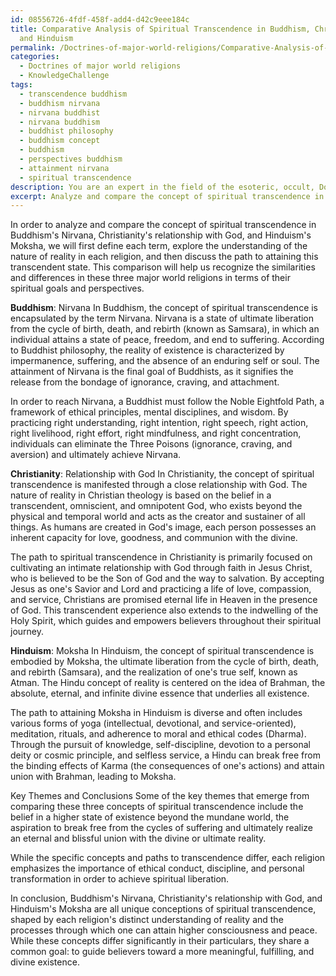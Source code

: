 ```yaml
---
id: 08556726-4fdf-458f-add4-d42c9eee184c
title: Comparative Analysis of Spiritual Transcendence in Buddhism, Christianity,
  and Hinduism
permalink: /Doctrines-of-major-world-religions/Comparative-Analysis-of-Spiritual-Transcendence-in-Buddhism-Christianity-and-Hinduism/
categories:
  - Doctrines of major world religions
  - KnowledgeChallenge
tags:
  - transcendence buddhism
  - buddhism nirvana
  - nirvana buddhist
  - nirvana buddhism
  - buddhist philosophy
  - buddhism concept
  - buddhism
  - perspectives buddhism
  - attainment nirvana
  - spiritual transcendence
description: You are an expert in the field of the esoteric, occult, Doctrines of major world religions and Education. You are a writer of tests, challenges, books and deep knowledge on Doctrines of major world religions for initiates and students to gain deep insights and understanding from. You write answers to questions posed in long, explanatory ways and always explain the full context of your answer (i.e., related concepts, formulas, examples, or history), as well as the step-by-step thinking process you take to answer the challenges. Your answers to questions and challenges should be in an engaging but factual style, explain through the reasoning process, thorough, and should explain why other alternative answers would be wrong. Summarize the key themes, ideas, and conclusions at the end.
excerpt: Analyze and compare the concept of spiritual transcendence in Buddhism's Nirvana, Christianity's relationship with God, and Hinduism's Moksha, considering each religion's understanding of the nature of reality and the path to attaining this transcendent state.
---
```

In order to analyze and compare the concept of spiritual transcendence in Buddhism's Nirvana, Christianity's relationship with God, and Hinduism's Moksha, we will first define each term, explore the understanding of the nature of reality in each religion, and then discuss the path to attaining this transcendent state. This comparison will help us recognize the similarities and differences in these three major world religions in terms of their spiritual goals and perspectives.

**Buddhism**: Nirvana
In Buddhism, the concept of spiritual transcendence is encapsulated by the term Nirvana. Nirvana is a state of ultimate liberation from the cycle of birth, death, and rebirth (known as Samsara), in which an individual attains a state of peace, freedom, and end to suffering. According to Buddhist philosophy, the reality of existence is characterized by impermanence, suffering, and the absence of an enduring self or soul. The attainment of Nirvana is the final goal of Buddhists, as it signifies the release from the bondage of ignorance, craving, and attachment.

In order to reach Nirvana, a Buddhist must follow the Noble Eightfold Path, a framework of ethical principles, mental disciplines, and wisdom. By practicing right understanding, right intention, right speech, right action, right livelihood, right effort, right mindfulness, and right concentration, individuals can eliminate the Three Poisons (ignorance, craving, and aversion) and ultimately achieve Nirvana.

**Christianity**: Relationship with God
In Christianity, the concept of spiritual transcendence is manifested through a close relationship with God. The nature of reality in Christian theology is based on the belief in a transcendent, omniscient, and omnipotent God, who exists beyond the physical and temporal world and acts as the creator and sustainer of all things. As humans are created in God's image, each person possesses an inherent capacity for love, goodness, and communion with the divine.

The path to spiritual transcendence in Christianity is primarily focused on cultivating an intimate relationship with God through faith in Jesus Christ, who is believed to be the Son of God and the way to salvation. By accepting Jesus as one's Savior and Lord and practicing a life of love, compassion, and service, Christians are promised eternal life in Heaven in the presence of God. This transcendent experience also extends to the indwelling of the Holy Spirit, which guides and empowers believers throughout their spiritual journey.

**Hinduism**: Moksha
In Hinduism, the concept of spiritual transcendence is embodied by Moksha, the ultimate liberation from the cycle of birth, death, and rebirth (Samsara), and the realization of one's true self, known as Atman. The Hindu concept of reality is centered on the idea of Brahman, the absolute, eternal, and infinite divine essence that underlies all existence.

The path to attaining Moksha in Hinduism is diverse and often includes various forms of yoga (intellectual, devotional, and service-oriented), meditation, rituals, and adherence to moral and ethical codes (Dharma). Through the pursuit of knowledge, self-discipline, devotion to a personal deity or cosmic principle, and selfless service, a Hindu can break free from the binding effects of Karma (the consequences of one's actions) and attain union with Brahman, leading to Moksha.

Key Themes and Conclusions
Some of the key themes that emerge from comparing these three concepts of spiritual transcendence include the belief in a higher state of existence beyond the mundane world, the aspiration to break free from the cycles of suffering and ultimately realize an eternal and blissful union with the divine or ultimate reality.

While the specific concepts and paths to transcendence differ, each religion emphasizes the importance of ethical conduct, discipline, and personal transformation in order to achieve spiritual liberation.

In conclusion, Buddhism's Nirvana, Christianity's relationship with God, and Hinduism's Moksha are all unique conceptions of spiritual transcendence, shaped by each religion's distinct understanding of reality and the processes through which one can attain higher consciousness and peace. While these concepts differ significantly in their particulars, they share a common goal: to guide believers toward a more meaningful, fulfilling, and divine existence.
